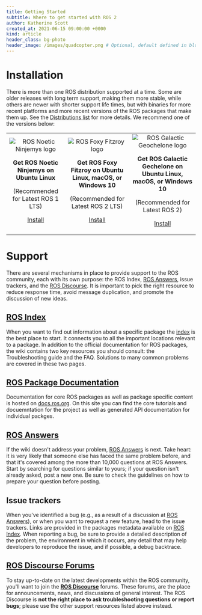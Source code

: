 ```yaml
---
title: Getting Started
subtitle: Where to get started with ROS 2
author: Katherine Scott
created_at: 2021-06-15 09:00:00 +0000
kind: article
header_class: bg-photo
header_image: /images/quadcopter.png # Optional, default defined in blog layout
---
```


# Installation

There is more than one ROS distribution supported at a time. Some are older releases with long term support, making them more stable, while others are newer with shorter support life times, but with binaries for more recent platforms and more recent versions of the ROS packages that make them up. See the [Distributions list](http://docs.ros.org/) for more details. We recommend one of the versions below:

<table style="text-align: center">
<tr>
<td style="border: none;">
<img src="/images/noetic.png" alt="ROS Noetic Ninjemys logo" style="float: center; max-height: 120px; vertical-align: middle">
<p><b>Get ROS Noetic Ninjemys on Ubuntu Linux</b></p>
<p>(Recommended for Latest ROS 1 LTS)</p>
<p><a class="btn btn-large btn-download" href="http://wiki.ros.org/noetic/Installation/Ubuntu" target="_blank">Install</a>
</p>
</td>
<td style="border: none;">
<img src="/images/foxy.png" alt="ROS Foxy Fitzroy logo" style="float: center; max-height: 120px; vertical-align: middle">
<p><b>Get ROS Foxy Fitzroy on Ubuntu Linux, macOS, or Windows 10</b></p>
<p>(Recommended for Latest ROS 2 LTS)</p>
<p><a class="btn btn-large btn-download" href="https://index.ros.org/doc/ros2/Installation/Foxy/" target="_blank">Install</a>
</p>
</td>
<td style="border: none;">
<img src="/images/galactic.png" alt="ROS Galactic Geochelone logo" style="float: center; max-height: 120px; vertical-align: middle">
<p><b>Get ROS Galactic Gechelone on Ubuntu Linux, macOS, or Windows 10</b></p>
<p>(Recommended for Latest ROS 2)</p>
<p><a class="btn btn-large btn-download" href="https://index.ros.org/doc/ros2/Installation/Galactic/" target="_blank">Install</a>
</p>
</td>
</tr>
</table>

# Support

There are several mechanisms in place to provide support to the ROS community, each with its own purpose: the ROS Index, [ROS Answers](https://answers.ros.org), issue trackers, and the [ROS Discourse](https://discourse.ros.org).
It is important to pick the right resource to reduce response time, avoid message duplication, and promote the discussion of new ideas.

## [ROS Index <i style="font-size: 4rem;" class="fas large fa-sitemap"></i>](https://index.ros.org)


When you want to find out information about a specific package the [index](https://index.ros.org) is the best place to start.
It connects you to all the important locations relevant to a package.
In addition to the official documentation for ROS packages, the wiki contains two key resources you should consult: the Troubleshooting guide and the FAQ. Solutions to many common problems are covered in these two pages.


## [ROS Package Documentation <i style="font-size: 4rem;" class="fas fa-file-code"></i>](https://docs.ros.org)
Documentation for core ROS packages as well as package specific content is hosted on [docs.ros.org](https://docs.ros.org).
On this site you can find the core tutorials and docuemntation for the project as well as generated API documentation for individual packges.

## [ROS Answers <i style="font-size: 4rem;" class="fas fa-question-circle"></i>](https://answers.ros.org)
If the wiki doesn't address your problem, [ROS Answers](https://answers.ros.org) is next.
Take heart: it is very likely that someone else has faced the same problem before, and that it's covered among the more than 10,000 questions at ROS Answers.
Start by searching for questions similar to yours; if your question isn't already asked, post a new one. Be sure to check the guidelines on how to prepare your question before posting.


## Issue trackers <i style="font-size: 4rem;" class="fas fa-bug"></i>

When you've identified a bug (e.g., as a result of a discussion at [ROS Answers](https://answers.ros.org)), or when you want to request a new feature, head to the issue trackers.
Links are provided in the packages metadata available on [ROS Index](https://index.ros.org).
When reporting a bug, be sure to provide a detailed description of the problem, the environment in which it occurs, any detail that may help developers to reproduce the issue, and if possible, a debug backtrace.

## [ROS Discourse Forums <i style="font-size: 4rem;" class="fas fa-comments"></i>](https://discourse.ros.org)

To stay up-to-date on the latest developments within the ROS community, you'll want to join the **[ROS Discourse](https://discourse.ros.org)** forums.
These forums, are the place for announcements, news, and discussions of general interest.
The ROS Discourse is **not the right place to ask troubleshooting questions or report bugs**; please use the other support resources listed above instead.

